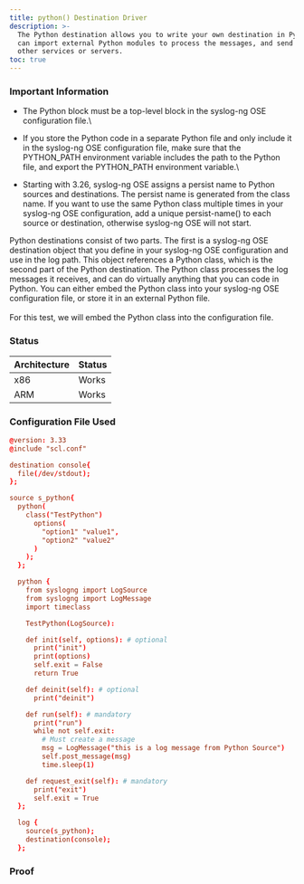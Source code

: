 ```yaml
---
title: python() Destination Driver
description: >-
  The Python destination allows you to write your own destination in Python. You
  can import external Python modules to process the messages, and send them to
  other services or servers.
toc: true
---
```


### Important Information <a href="#important-information" id="important-information"></a>

* The Python block must be a top-level block in the syslog-ng OSE configuration file.\

* If you store the Python code in a separate Python file and only include it in the syslog-ng OSE configuration file, make sure that the PYTHON\_PATH environment variable includes the path to the Python file, and export the PYTHON\_PATH environment variable.\

* Starting with 3.26, syslog-ng OSE assigns a persist name to Python sources and destinations. The persist name is generated from the class name. If you want to use the same Python class multiple times in your syslog-ng OSE configuration, add a unique persist-name() to each source or destination, otherwise syslog-ng OSE will not start.

Python destinations consist of two parts. The first is a syslog-ng OSE destination object that you define in your syslog-ng OSE configuration and use in the log path. This object references a Python class, which is the second part of the Python destination. The Python class processes the log messages it receives, and can do virtually anything that you can code in Python. You can either embed the Python class into your syslog-ng OSE configuration file, or store it in an external Python file.\
\
For this test, we will embed the Python class into the configuration file.

### Status <a href="#status" id="status"></a>

| Architecture | Status |
| ------------ | ------ |
| x86          | Works  |
| ARM          | Works  |

### Configuration File Used <a href="#configuration-file-used" id="configuration-file-used"></a>

```conf
@version: 3.33
@include "scl.conf"

​destination console{
  file(/dev/stdout);
};

​source s_python{
  python(
    class("TestPython")
      options(
        "option1" "value1",
        "option2" "value2"
      )
    );
  };

  ​python {
    from syslogng import LogSource
    from syslogng import LogMessage
    import time​class

    TestPython(LogSource):

    def init(self, options): # optional
      print("init")
      print(options)
      self.exit = False
      return True​

    def deinit(self): # optional
      print("deinit")

    def run(self): # mandatory
      print("run")
      while not self.exit:
        # Must create a message
        msg = LogMessage("this is a log message from Python Source")
        self.post_message(msg)
        time.sleep(1)

    def request_exit(self): # mandatory
      print("exit")
      self.exit = True
  };

  ​log {
    source(s_python);
    destination(console);
  };
```

### Proof <a href="#proof" id="proof"></a>
